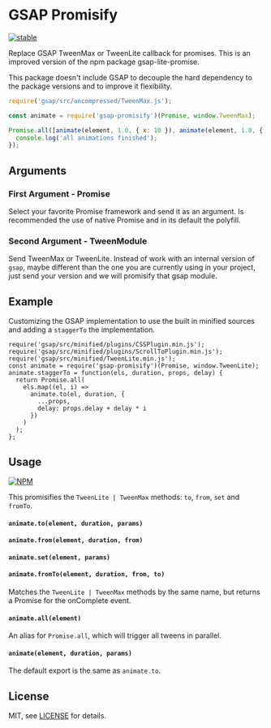 # GSAP Promisify

[![stable](http://hughsk.github.io/stability-badges/dist/stable.svg)](http://github.com/hughsk/stability-badges)

Replace GSAP TweenMax or TweenLite callback for promises. This is an improved version of the npm package gsap-lite-promise.

This package doesn't include GSAP to decouple the hard dependency to the package versions and to improve it flexibility.

```js
require('gsap/src/uncompressed/TweenMax.js');

const animate = require('gsap-promisify')(Promise, window.TweenMax);

Promise.all([animate(element, 1.0, { x: 10 }), animate(element, 1.0, { y: 10, delay: 0.5 })]).then(function() {
  console.log('all animations finished');
});
```

## Arguments

### First Argument - Promise

Select your favorite Promise framework and send it as an argument. Is recommended the use of native Promise and in its default the polyfill.

### Second Argument - TweenModule

Send TweenMax or TweenLite. Instead of work with an internal version of `gsap`, maybe different than the one you are currently using in your project, just send your version and we will promisify that gsap module.

## Example

Customizing the GSAP implementation to use the built in minified sources and adding a `staggerTo` the implementation.

```
require('gsap/src/minified/plugins/CSSPlugin.min.js');
require('gsap/src/minified/plugins/ScrollToPlugin.min.js');
require('gsap/src/minified/TweenLite.min.js');
const animate = require('gsap-promisify')(Promise, window.TweenLite);
animate.staggerTo = function(els, duration, props, delay) {
  return Promise.all(
    els.map((el, i) =>
      animate.to(el, duration, {
        ...props,
        delay: props.delay + delay * i
      })
    )
  );
};
```

## Usage

[![NPM](https://nodei.co/npm/gsap-promisify.png)](https://nodei.co/npm/gsap-promisify/)

This promisifies the `TweenLite | TweenMax` methods: `to`, `from`, `set` and `fromTo`.

#### `animate.to(element, duration, params)`

#### `animate.from(element, duration, from)`

#### `animate.set(element, params)`

#### `animate.fromTo(element, duration, from, to)`

Matches the `TweenLite | TweenMax` methods by the same name, but returns a Promise for the onComplete event.

#### `animate.all(element)`

An alias for `Promise.all`, which will trigger all tweens in parallel.

#### `animate(element, duration, params)`

The default export is the same as `animate.to`.

## License

MIT, see [LICENSE](http://github.com/iranreyes/gsap-promisify/blob/master/LICENSE) for details.
